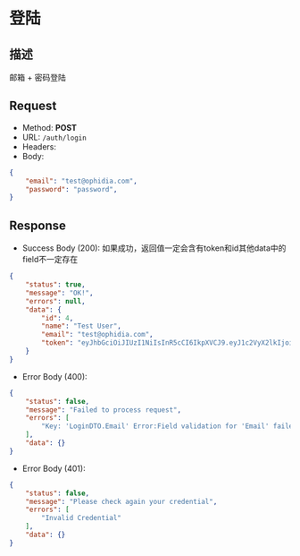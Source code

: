 # 登陆

## 描述
邮箱 + 密码登陆

## Request
- Method: **POST**
- URL: `/auth/login`
- Headers:
- Body:
```json
{
    "email": "test@ophidia.com",
    "password": "password",
}
```

## Response
- Success Body (200):
如果成功，返回值一定会含有token和id其他data中的field不一定存在
```json
{
    "status": true,
    "message": "OK!",
    "errors": null,
    "data": {
        "id": 4,
        "name": "Test User",
        "email": "test@ophidia.com",
        "token": "eyJhbGciOiJIUzI1NiIsInR5cCI6IkpXVCJ9.eyJ1c2VyX2lkIjoiNCIsImV4cCI6MTY4MDM3ODIxOSwiaWF0IjoxNjQ4ODQyMjE5LCJpc3MiOiJvcGhpZGlhIn0.pBLtRFWK-IZvRdJnzAGwZ6lPtrmV-G8ilPBYIKvPiOk"
    }
}
```
- Error Body (400):
```json
{
    "status": false,
    "message": "Failed to process request",
    "errors": [
        "Key: 'LoginDTO.Email' Error:Field validation for 'Email' failed on the 'email' tag"
    ],
    "data": {}
}
```
- Error Body (401):
```json
{
    "status": false,
    "message": "Please check again your credential",
    "errors": [
        "Invalid Credential"
    ],
    "data": {}
}
```